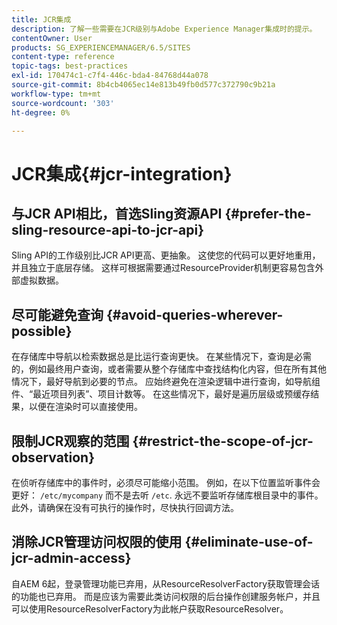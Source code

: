 ```yaml
---
title: JCR集成
description: 了解一些需要在JCR级别与Adobe Experience Manager集成时的提示。
contentOwner: User
products: SG_EXPERIENCEMANAGER/6.5/SITES
content-type: reference
topic-tags: best-practices
exl-id: 170474c1-c7f4-446c-bda4-84768d44a078
source-git-commit: 8b4cb4065ec14e813b49fb0d577c372790c9b21a
workflow-type: tm+mt
source-wordcount: '303'
ht-degree: 0%

---
```


# JCR集成{#jcr-integration}

## 与JCR API相比，首选Sling资源API {#prefer-the-sling-resource-api-to-jcr-api}

Sling API的工作级别比JCR API更高、更抽象。 这使您的代码可以更好地重用，并且独立于底层存储。 这样可根据需要通过ResourceProvider机制更容易包含外部虚拟数据。

## 尽可能避免查询 {#avoid-queries-wherever-possible}

在存储库中导航以检索数据总是比运行查询更快。 在某些情况下，查询是必需的，例如最终用户查询，或者需要从整个存储库中查找结构化内容，但在所有其他情况下，最好导航到必要的节点。 应始终避免在渲染逻辑中进行查询，如导航组件、“最近项目列表”、项目计数等。 在这些情况下，最好是遍历层级或预缓存结果，以便在渲染时可以直接使用。

## 限制JCR观察的范围 {#restrict-the-scope-of-jcr-observation}

在侦听存储库中的事件时，必须尽可能缩小范围。 例如，在以下位置监听事件会更好： `/etc/mycompany` 而不是去听 `/etc`. 永远不要监听存储库根目录中的事件。 此外，请确保在没有可执行的操作时，尽快执行回调方法。

## 消除JCR管理访问权限的使用 {#eliminate-use-of-jcr-admin-access}

自AEM 6起，登录管理功能已弃用，从ResourceResolverFactory获取管理会话的功能也已弃用。 而是应该为需要此类访问权限的后台操作创建服务帐户，并且可以使用ResourceResolverFactory为此帐户获取ResourceResolver。
